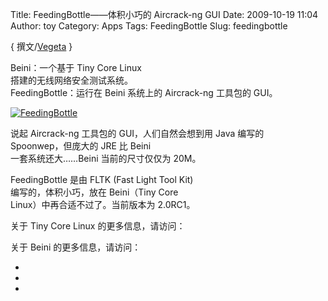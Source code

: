 Title: FeedingBottle——体积小巧的 Aircrack-ng GUI
Date: 2009-10-19 11:04
Author: toy
Category: Apps
Tags: FeedingBottle
Slug: feedingbottle

{ 撰文/[Vegeta](http://blog.163.com/prince\_vegeta) }

Beini：一个基于 Tiny Core Linux  
搭建的无线网络安全测试系统。  
FeedingBottle：运行在 Beini 系统上的 Aircrack-ng 工具包的 GUI。

[![FeedingBottle](http://i.linuxtoy.org/images/2009/10/fb-thumb.jpg)](http://i.linuxtoy.org/images/2009/10/fb.jpg)

说起 Aircrack-ng 工具包的 GUI，人们自然会想到用 Java 编写的  
Spoonwep，但庞大的 JRE 比 Beini  
一套系统还大……Beini 当前的尺寸仅仅为 20M。

FeedingBottle 是由 FLTK (Fast Light Tool Kit)  
编写的，体积小巧，放在 Beini（Tiny Core  
Linux）中再合适不过了。当前版本为 2.0RC1。

关于 Tiny Core Linux 的更多信息，请访问：  

关于 Beini 的更多信息，请访问：

*  
*  
*
